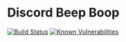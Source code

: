 # Discord Beep Boop

[![Build Status](https://travis-ci.com/henry9836/Discord-Beep-Boop.svg?branch=master)](https://travis-ci.com/henry9836/Discord-Beep-Boop)
[![Known Vulnerabilities](https://snyk.io/test/github/henry9836/Discord-Beep-Boop/badge.svg)](https://snyk.io/test/github/henry9836/Discord-Beep-Boop) 
